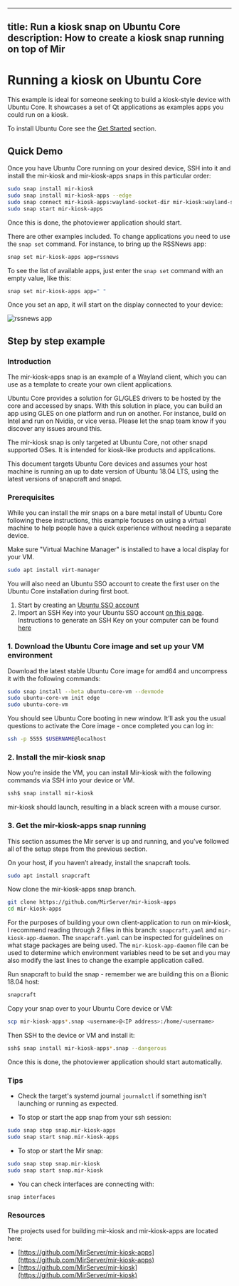 ----
title: Run a kiosk snap on Ubuntu Core
description: How to create a kiosk snap running on top of Mir
----

# Running a kiosk on Ubuntu Core

This example is ideal for someone seeking to build a kiosk-style device with Ubuntu Core. It showcases a set of Qt applications as examples apps you could run on a kiosk.

To install Ubuntu Core see the [Get Started](../get-started) section.

## Quick Demo

Once you have Ubuntu Core running on your desired device, SSH into it and install the mir-kiosk and mir-kiosk-apps snaps in this particular order:

``` bash
sudo snap install mir-kiosk
sudo snap install mir-kiosk-apps --edge
sudo snap connect mir-kiosk-apps:wayland-socket-dir mir-kiosk:wayland-socket-dir
sudo snap start mir-kiosk-apps
```

Once this is done, the photoviewer application should start.

There are other examples included. To change applications you need to use the `snap set` command. For instance, to bring up the RSSNews app:

``` bash
snap set mir-kiosk-apps app=rssnews
```

To see the list of available apps, just enter the `snap set` command with an empty value, like this:

``` bash
snap set mir-kiosk-apps app=" "
```

Once you set an app, it will start on the display connected to your device:

![rssnews app](https://assets.ubuntu.com/v1/1449b3d1-Screenshot+from+2017-08-16+15-45-42.png)

## Step by step example

### Introduction

The mir-kiosk-apps snap is an example of a Wayland client, which you can use as a template to create your own client applications.

Ubuntu Core provides a solution for GL/GLES drivers to be hosted by the core and accessed by snaps. With this solution in place, you can build an app using GLES on one platform and run on another. For instance, build on Intel and run on Nvidia, or vice versa. Please let the snap team know if you discover any issues around this.

The mir-kiosk snap is only targeted at Ubuntu Core, not other snapd supported OSes. It is intended for kiosk-like products and applications.

This document targets Ubuntu Core devices and assumes your host machine is running an up to date version of Ubuntu 18.04 LTS, using the latest versions of snapcraft and snapd.

### Prerequisites

While you can install the mir snaps on a bare metal install of Ubuntu Core following these instructions, this example focuses on using a virtual machine to help people have a quick experience without needing a separate device.

Make sure "Virtual Machine Manager" is installed to have a local display for your VM.

``` bash
sudo apt install virt-manager
```

You will also need an Ubuntu SSO account to create the first user on the Ubuntu Core installation during first boot.

1. Start by creating an [Ubuntu SSO account](https://login.ubuntu.com)
2. Import an SSH Key into your Ubuntu SSO account [on this page](https://login.ubuntu.com/ssh-keys). Instructions to generate an SSH Key on your computer can be found [here](https://help.ubuntu.com/community/SSH/OpenSSH/Keys)

### 1. Download the Ubuntu Core image and set up your VM environment

Download the latest stable Ubuntu Core image for amd64 and uncompress it with the following commands:

```bash
sudo snap install --beta ubuntu-core-vm --devmode
sudo ubuntu-core-vm init edge
sudo ubuntu-core-vm
```

You should see Ubuntu Core booting in new window. It’ll ask you the usual questions to activate the Core image - once completed you can log in:

```bash
ssh -p 5555 $USERNAME@localhost
```

### 2. Install the mir-kiosk snap

Now you’re inside the VM, you can install Mir-kiosk with the following commands via SSH into your device or VM.

``` bash
ssh$ snap install mir-kiosk
```

mir-kiosk should launch, resulting in a black screen with a mouse cursor.

### 3. Get the mir-kiosk-apps snap running

This section assumes the Mir server is up and running, and you’ve followed all of the setup steps from the previous section.

On your host, if you haven’t already, install the snapcraft tools.

``` bash
sudo apt install snapcraft
```

Now clone the mir-kiosk-apps snap branch.

``` bash
git clone https://github.com/MirServer/mir-kiosk-apps
cd mir-kiosk-apps
```

For the purposes of building your own client-application to run on mir-kiosk, I recommend reading through 2 files in this branch: `snapcraft.yaml` and `mir-kiosk-app-daemon`. The `snapcraft.yaml` can be inspected for guidelines on what stage packages are being used. The `mir-kiosk-app-daemon` file can be used to determine which environment variables need to be set and you may also modify the last lines to change the example application called.

Run snapcraft to build the snap - remember we are building this on a Bionic 18.04 host:

```bash
snapcraft
```

Copy your snap over to your Ubuntu Core device or VM:

``` bash
scp mir-kiosk-apps*.snap <username>@<IP address>:/home/<username>
```

Then SSH to the device or VM and install it:

```bash
ssh$ snap install mir-kiosk-apps*.snap --dangerous
```
Once this is done, the photoviewer application should start automatically. 

### Tips

* Check the target's systemd journal `journalctl` if something isn’t launching or running as expected.

* To stop or start the app snap from your ssh session:
```bash
sudo snap stop snap.mir-kiosk-apps
sudo snap start snap.mir-kiosk-apps
```

* To stop or start the Mir snap:
```bash
sudo snap stop snap.mir-kiosk
sudo snap start snap.mir-kiosk
```

* You can check interfaces are connecting with:

```bash
snap interfaces
```

### Resources

The projects used for building mir-kiosk and mir-kiosk-apps are located here:

* [https://github.com/MirServer/mir-kiosk-apps](https://github.com/MirServer/mir-kiosk-apps)
* [https://github.com/MirServer/mir-kiosk](https://github.com/MirServer/mir-kiosk)
